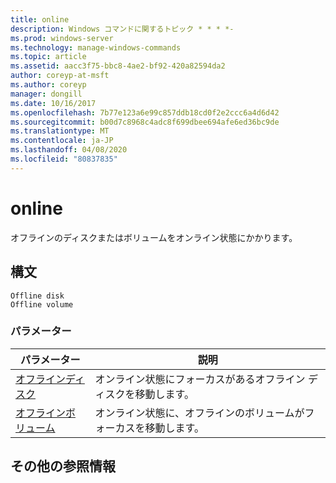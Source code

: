 ```yaml
---
title: online
description: Windows コマンドに関するトピック * * * *-
ms.prod: windows-server
ms.technology: manage-windows-commands
ms.topic: article
ms.assetid: aacc3f75-bbc8-4ae2-bf92-420a82594da2
author: coreyp-at-msft
ms.author: coreyp
manager: dongill
ms.date: 10/16/2017
ms.openlocfilehash: 7b77e123a6e99c857ddb18cd0f2e2ccc6a4d6d42
ms.sourcegitcommit: b00d7c8968c4adc8f699dbee694afe6ed36bc9de
ms.translationtype: MT
ms.contentlocale: ja-JP
ms.lasthandoff: 04/08/2020
ms.locfileid: "80837835"
---
```

# <a name="online"></a>online



オフラインのディスクまたはボリュームをオンライン状態にかかります。

## <a name="syntax"></a>構文

```
Offline disk
Offline volume
```

### <a name="parameters"></a>パラメーター

|パラメーター|説明|
|---------|-----------|
|[オフラインディスク](offline-disk.md)|オンライン状態にフォーカスがあるオフライン ディスクを移動します。|
|[オフラインボリューム](offline-volume.md)|オンライン状態に、オフラインのボリュームがフォーカスを移動します。|

## <a name="additional-references"></a>その他の参照情報

